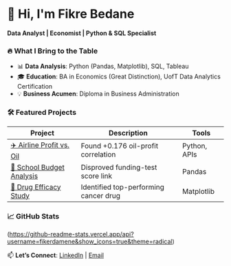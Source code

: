 # 👋 Hi, I'm Fikre Bedane  
**Data Analyst | Economist | Python & SQL Specialist**  

### 🔥 What I Bring to the Table  
- 📊 **Data Analysis**: Python (Pandas, Matplotlib), SQL, Tableau  
- 🎓 **Education**: BA in Economics (Great Distinction), UofT Data Analytics Certification  
- 💡 **Business Acumen**: Diploma in Business Administration  

### 🛠️ Featured Projects  
| Project | Description | Tools |  
|---------|-------------|-------|  
| [✈️ Airline Profit vs. Oil](https://github.com/fikerdamene/airline_oil_profit_project_1) | Found +0.176 oil-profit correlation | Python, APIs |  
| [🏫 School Budget Analysis](https://github.com/fikerdamene/Pandas_challenge) | Disproved funding-test score link | Pandas |  
| [💊 Drug Efficacy Study](https://github.com/fikerdamene/matplotlib_challenge) | Identified top-performing cancer drug | Matplotlib |  

### 📈 GitHub Stats  
(https://github-readme-stats.vercel.app/api?username=fikerdamene&show_icons=true&theme=radical)  

📫 **Let’s Connect**: [LinkedIn](https://www.linkedin.com/in/fikre-bedane-31630a144/) | [Email](mailto:fikerdamene@gmail.com)  
